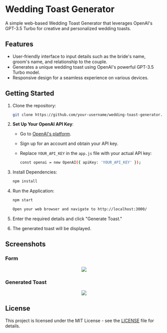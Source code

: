 # Wedding Toast Generator

A simple web-based Wedding Toast Generator that leverages OpenAI's GPT-3.5 Turbo for creative and personalized wedding toasts.

## Features
- User-friendly interface to input details such as the bride's name, groom's name, and relationship to the couple.
- Generates a unique wedding toast using OpenAI's powerful GPT-3.5 Turbo model.
- Responsive design for a seamless experience on various devices.

## Getting Started
1. Clone the repository:
   ```bash
   git clone https://github.com/your-username/wedding-toast-generator.git
   
2. **Set Up Your OpenAI API Key**:
   - Go to [OpenAI's platform](https://platform.openai.com/signup).
   - Sign up for an account and obtain your API key.
   - Replace `YOUR_API_KEY` in the `app.js` file with your actual API key:
     
     ```bash
     const openai = new OpenAI({ apiKey: 'YOUR_API_KEY' });
     
3. Install Dependencies:
    ```bash
    npm install
    
4. Run the Application:
    ```bash
    npm start
    
   Open your web browser and navigate to http://localhost:3000/

5. Enter the required details and click "Generate Toast."

6. The generated toast will be displayed.

## Screenshots

### Form
<p align="center">
  <img src="https://github.com/joyelere/Wedding-Toast-generator/blob/main/img/Screenshot%20(148).png?raw=true">
</p>

### Generated Toast
<p align="center">
  <img src="https://github.com/joyelere/Wedding-Toast-generator/blob/main/img/Screenshot%20(149).png?raw=true">
</p>

## License
This project is licensed under the MIT License - see the [LICENSE](LICENSE) file for details.









